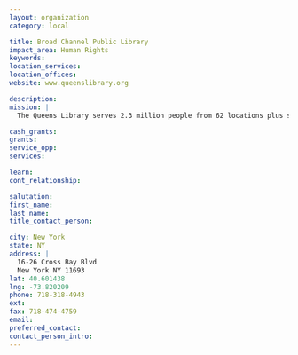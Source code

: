 ```yaml
---
layout: organization
category: local

title: Broad Channel Public Library
impact_area: Human Rights
keywords: 
location_services: 
location_offices: 
website: www.queenslibrary.org

description: 
mission: |
  The Queens Library serves 2.3 million people from 62 locations plus seven Adult Learning Centers and two Family Literacy Centers. It circulates among the highest numbers of books and other library materials in the country.

cash_grants: 
grants: 
service_opp: 
services: 

learn: 
cont_relationship: 

salutation: 
first_name: 
last_name: 
title_contact_person: 

city: New York
state: NY
address: |
  16-26 Cross Bay Blvd     
  New York NY 11693
lat: 40.601438
lng: -73.820209
phone: 718-318-4943
ext: 
fax: 718-474-4759
email: 
preferred_contact: 
contact_person_intro: 
---
```

